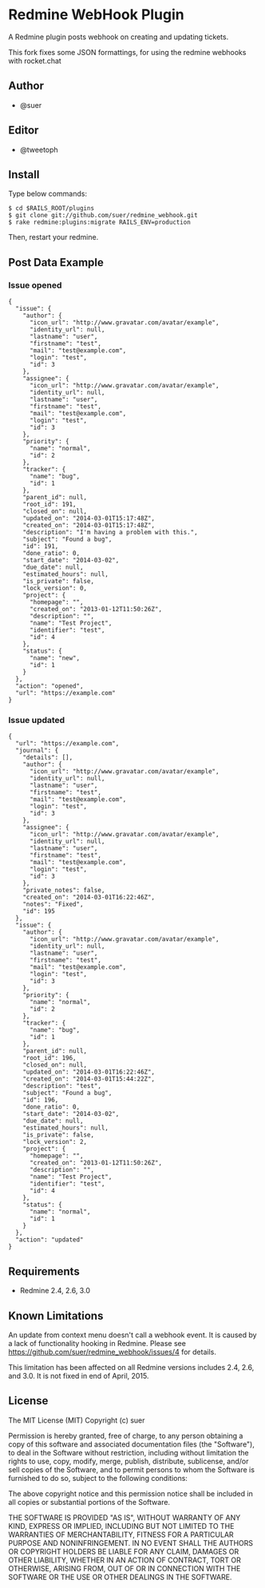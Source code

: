 Redmine WebHook Plugin
======================

A Redmine plugin posts webhook on creating and updating tickets.

This fork fixes some JSON formattings, for using the redmine webhooks with rocket.chat

Author
------------------------------
* @suer

Editor
------------------------------
* @tweetoph

Install
------------------------------
Type below commands:

    $ cd $RAILS_ROOT/plugins
    $ git clone git://github.com/suer/redmine_webhook.git
    $ rake redmine:plugins:migrate RAILS_ENV=production

Then, restart your redmine.

Post Data Example
------------------------------

### Issue opened

    {
      "issue": {
        "author": {
          "icon_url": "http://www.gravatar.com/avatar/example",
          "identity_url": null,
          "lastname": "user",
          "firstname": "test",
          "mail": "test@example.com",
          "login": "test",
          "id": 3
        },
        "assignee": {
          "icon_url": "http://www.gravatar.com/avatar/example",
          "identity_url": null,
          "lastname": "user",
          "firstname": "test",
          "mail": "test@example.com",
          "login": "test",
          "id": 3
        },
        "priority": {
          "name": "normal",
          "id": 2
        },
        "tracker": {
          "name": "bug",
          "id": 1
        },
        "parent_id": null,
        "root_id": 191,
        "closed_on": null,
        "updated_on": "2014-03-01T15:17:48Z",
        "created_on": "2014-03-01T15:17:48Z",
        "description": "I'm having a problem with this.",
        "subject": "Found a bug",
        "id": 191,
        "done_ratio": 0,
        "start_date": "2014-03-02",
        "due_date": null,
        "estimated_hours": null,
        "is_private": false,
        "lock_version": 0,
        "project": {
          "homepage": "",
          "created_on": "2013-01-12T11:50:26Z",
          "description": "",
          "name": "Test Project",
          "identifier": "test",
          "id": 4
        },
        "status": {
          "name": "new",
          "id": 1
        }
      },
      "action": "opened",
      "url": "https://example.com"
    }

### Issue updated

    {
      "url": "https://example.com",
      "journal": {
        "details": [],
        "author": {
          "icon_url": "http://www.gravatar.com/avatar/example",
          "identity_url": null,
          "lastname": "user",
          "firstname": "test",
          "mail": "test@example.com",
          "login": "test",
          "id": 3
        },
        "assignee": {
          "icon_url": "http://www.gravatar.com/avatar/example",
          "identity_url": null,
          "lastname": "user",
          "firstname": "test",
          "mail": "test@example.com",
          "login": "test",
          "id": 3
        },
        "private_notes": false,
        "created_on": "2014-03-01T16:22:46Z",
        "notes": "Fixed",
        "id": 195
      },
      "issue": {
        "author": {
          "icon_url": "http://www.gravatar.com/avatar/example",
          "identity_url": null,
          "lastname": "user",
          "firstname": "test",
          "mail": "test@example.com",
          "login": "test",
          "id": 3
        },
        "priority": {
          "name": "normal",
          "id": 2
        },
        "tracker": {
          "name": "bug",
          "id": 1
        },
        "parent_id": null,
        "root_id": 196,
        "closed_on": null,
        "updated_on": "2014-03-01T16:22:46Z",
        "created_on": "2014-03-01T15:44:22Z",
        "description": "test",
        "subject": "Found a bug",
        "id": 196,
        "done_ratio": 0,
        "start_date": "2014-03-02",
        "due_date": null,
        "estimated_hours": null,
        "is_private": false,
        "lock_version": 2,
        "project": {
          "homepage": "",
          "created_on": "2013-01-12T11:50:26Z",
          "description": "",
          "name": "Test Project",
          "identifier": "test",
          "id": 4
        },
        "status": {
          "name": "normal",
          "id": 1
        }
      },
      "action": "updated"
    }

Requirements
------------------------------
* Redmine 2.4, 2.6, 3.0


Known Limitations
------------------------------

An update from context menu doesn't call a webhook event.
It is caused by a lack of functionality hooking in Redmine.
Please see https://github.com/suer/redmine_webhook/issues/4 for details.

This limitation has been affected on all Redmine versions includes 2.4, 2.6,
and 3.0. It is not fixed in end of April, 2015.


License
------------------------------
The MIT License (MIT)
Copyright (c) suer

Permission is hereby granted, free of charge, to any person obtaining a copy of this software and associated documentation files (the "Software"), to deal in the Software without restriction, including without limitation the rights to use, copy, modify, merge, publish, distribute, sublicense, and/or sell copies of the Software, and to permit persons to whom the Software is furnished to do so, subject to the following conditions:

The above copyright notice and this permission notice shall be included in all copies or substantial portions of the Software.

THE SOFTWARE IS PROVIDED "AS IS", WITHOUT WARRANTY OF ANY KIND, EXPRESS OR IMPLIED, INCLUDING BUT NOT LIMITED TO THE WARRANTIES OF MERCHANTABILITY, FITNESS FOR A PARTICULAR PURPOSE AND NONINFRINGEMENT. IN NO EVENT SHALL THE AUTHORS OR COPYRIGHT HOLDERS BE LIABLE FOR ANY CLAIM, DAMAGES OR OTHER LIABILITY, WHETHER IN AN ACTION OF CONTRACT, TORT OR OTHERWISE, ARISING FROM, OUT OF OR IN CONNECTION WITH THE SOFTWARE OR THE USE OR OTHER DEALINGS IN THE SOFTWARE.
